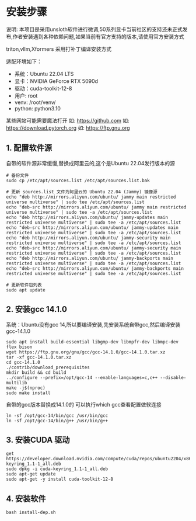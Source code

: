 # 安装步骤

说明: 
本项目是采用unsloth软件进行微调,50系列显卡当前社区的支持还未正式发布,作者安装遇到各种依赖问题,如果当前有官方支持的版本,请使用官方安装方式

triton,vllm,Xformers 采用打补丁编译安装方式

适配环境如下：
- 系统：Ubuntu 22.04 LTS
- 显卡：NVIDIA GeForce RTX 5090d
- 驱动：cuda-toolkit-12-8
- 用户: root
- venv: /root/venv/
- python: python3.10

某些网站可能需要魔法打开
如: https://github.com
如: https://download.pytorch.org
如: https://ftp.gnu.org

## 1.  配置软件源
自带的软件源非常缓慢,替换成阿里云的,这个是Ubuntu 22.04发行版本的源
```
# 备份文件
sudo cp /etc/apt/sources.list /etc/apt/sources.list.bak

# 更新 sources.list 文件为阿里云的 Ubuntu 22.04 (Jammy) 镜像源
echo "deb http://mirrors.aliyun.com/ubuntu/ jammy main restricted universe multiverse" | sudo tee /etc/apt/sources.list
echo "deb-src http://mirrors.aliyun.com/ubuntu/ jammy main restricted universe multiverse" | sudo tee -a /etc/apt/sources.list
echo "deb http://mirrors.aliyun.com/ubuntu/ jammy-updates main restricted universe multiverse" | sudo tee -a /etc/apt/sources.list
echo "deb-src http://mirrors.aliyun.com/ubuntu/ jammy-updates main restricted universe multiverse" | sudo tee -a /etc/apt/sources.list
echo "deb http://mirrors.aliyun.com/ubuntu/ jammy-security main restricted universe multiverse" | sudo tee -a /etc/apt/sources.list
echo "deb-src http://mirrors.aliyun.com/ubuntu/ jammy-security main restricted universe multiverse" | sudo tee -a /etc/apt/sources.list
echo "deb http://mirrors.aliyun.com/ubuntu/ jammy-backports main restricted universe multiverse" | sudo tee -a /etc/apt/sources.list
echo "deb-src http://mirrors.aliyun.com/ubuntu/ jammy-backports main restricted universe multiverse" | sudo tee -a /etc/apt/sources.list

# 更新软件包列表
sudo apt update
```
## 2. 安装gcc 14.1.0
系统：Ubuntu没有gcc 14,所以要编译安装,先安装系统自带gcc,然后编译安装gcc-14.1.0
```
sudo apt install build-essential libgmp-dev libmpfr-dev libmpc-dev flex bison
wget https://ftp.gnu.org/gnu/gcc/gcc-14.1.0/gcc-14.1.0.tar.xz
tar -xf gcc-14.1.0.tar.xz
cd gcc-14.1.0
./contrib/download_prerequisites
mkdir build && cd build
../configure --prefix=/opt/gcc-14 --enable-languages=c,c++ --disable-multilib
make -j$(nproc)
sudo make install

```
自带的gcc版本替换成14.1.0的
可以执行which gcc查看配置做软连接
```
ln -sf /opt/gcc-14/bin/gcc /usr/bin/gcc
ln -sf /opt/gcc-14/bin/g++ /usr/bin/g++
```
## 3. 安装CUDA 驱动
```
get https://developer.download.nvidia.com/compute/cuda/repos/ubuntu2204/x86_64/cuda-keyring_1.1-1_all.deb
sudo dpkg -i cuda-keyring_1.1-1_all.deb
sudo apt-get update
sudo apt-get -y install cuda-toolkit-12-8
```
## 4. 安装软件
```
bash install-dep.sh
```
